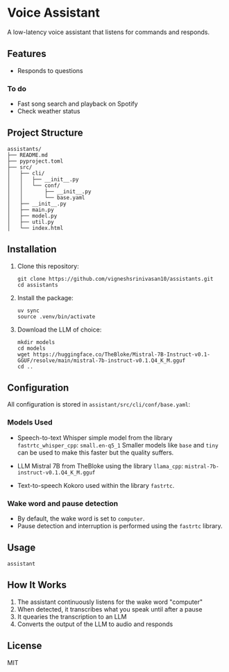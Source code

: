# Voice Assistant

A low-latency voice assistant that listens for commands and responds. 

## Features

- Responds to questions

### To do
- Fast song search and playback on Spotify
- Check weather status 

## Project Structure

```
assistants/
├── README.md
├── pyproject.toml
├── src/
│   ├── cli/
│   │   ├── __init__.py
│   │   └── conf/
│   │       ├── __init__.py
│   │       └── base.yaml
│   ├── __init__.py
│   ├── main.py
│   ├── model.py
│   ├── util.py
│   └── index.html

```

## Installation

1. Clone this repository:
   ```
   git clone https://github.com/vigneshsrinivasan10/assistants.git
   cd assistants
   ```

2. Install the package:
   ```
   uv sync
   source .venv/bin/activate 
   ```
3. Download the LLM of choice: 
   ```
   mkdir models
   cd models
   wget https://huggingface.co/TheBloke/Mistral-7B-Instruct-v0.1-GGUF/resolve/main/mistral-7b-instruct-v0.1.Q4_K_M.gguf
   cd ..
   ```

## Configuration

All configuration is stored in `assistant/src/cli/conf/base.yaml`:

### Models Used

- Speech-to-text 
Whisper simple model from the library `fastrtc_whisper_cpp`: 
```small.en-q5_1```
Smaller models like `base` and `tiny` can be used to make this faster but the quality suffers. 

- LLM 
Mistral 7B from TheBloke using the library `llama_cpp`: 
```mistral-7b-instruct-v0.1.Q4_K_M.gguf``` 

- Text-to-speech 
Kokoro used within the library `fastrtc`.  

### Wake word and pause detection

- By default, the wake word is set to `computer`. 
- Pause detection and interruption is performed using the `fastrtc` library. 

## Usage
```
assistant
```

## How It Works

1. The assistant continuously listens for the wake word "computer"
2. When detected, it transcribes what you speak until after a pause
3. It quearies the transcription to an LLM
4. Converts the output of the LLM to audio and responds

## License

MIT 
